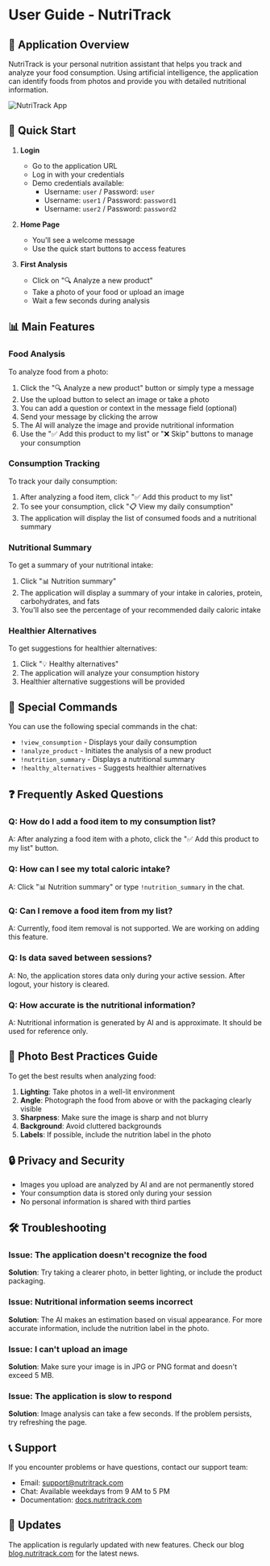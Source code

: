 # User Guide - NutriTrack

## 📱 Application Overview

NutriTrack is your personal nutrition assistant that helps you track and analyze your food consumption. Using artificial intelligence, the application can identify foods from photos and provide you with detailed nutritional information.

![NutriTrack App](https://placeholder-for-app-screenshot.com/screenshot.jpg)

## 🚀 Quick Start

1. **Login**
   - Go to the application URL
   - Log in with your credentials
   - Demo credentials available:
     - Username: `user` / Password: `user`
     - Username: `user1` / Password: `password1`
     - Username: `user2` / Password: `password2`

2. **Home Page**
   - You'll see a welcome message
   - Use the quick start buttons to access features

3. **First Analysis**
   - Click on "🔍 Analyze a new product"
   - Take a photo of your food or upload an image
   - Wait a few seconds during analysis

## 📊 Main Features

### Food Analysis

To analyze food from a photo:

1. Click the "🔍 Analyze a new product" button or simply type a message
2. Use the upload button to select an image or take a photo
3. You can add a question or context in the message field (optional)
4. Send your message by clicking the arrow
5. The AI will analyze the image and provide nutritional information
6. Use the "✅ Add this product to my list" or "❌ Skip" buttons to manage your consumption

### Consumption Tracking

To track your daily consumption:

1. After analyzing a food item, click "✅ Add this product to my list"
2. To see your consumption, click "📋 View my daily consumption"
3. The application will display the list of consumed foods and a nutritional summary

### Nutritional Summary

To get a summary of your nutritional intake:

1. Click "📊 Nutrition summary"
2. The application will display a summary of your intake in calories, protein, carbohydrates, and fats
3. You'll also see the percentage of your recommended daily caloric intake

### Healthier Alternatives

To get suggestions for healthier alternatives:

1. Click "💡 Healthy alternatives"
2. The application will analyze your consumption history
3. Healthier alternative suggestions will be provided

## 💬 Special Commands

You can use the following special commands in the chat:

- `!view_consumption` - Displays your daily consumption
- `!analyze_product` - Initiates the analysis of a new product
- `!nutrition_summary` - Displays a nutritional summary
- `!healthy_alternatives` - Suggests healthier alternatives

## ❓ Frequently Asked Questions

### Q: How do I add a food item to my consumption list?

A: After analyzing a food item with a photo, click the "✅ Add this product to my list" button.

### Q: How can I see my total caloric intake?

A: Click "📊 Nutrition summary" or type `!nutrition_summary` in the chat.

### Q: Can I remove a food item from my list?

A: Currently, food item removal is not supported. We are working on adding this feature.

### Q: Is data saved between sessions?

A: No, the application stores data only during your active session. After logout, your history is cleared.

### Q: How accurate is the nutritional information?

A: Nutritional information is generated by AI and is approximate. It should be used for reference only.

## 📸 Photo Best Practices Guide

To get the best results when analyzing food:

1. **Lighting**: Take photos in a well-lit environment
2. **Angle**: Photograph the food from above or with the packaging clearly visible
3. **Sharpness**: Make sure the image is sharp and not blurry
4. **Background**: Avoid cluttered backgrounds
5. **Labels**: If possible, include the nutrition label in the photo

## 🔒 Privacy and Security

- Images you upload are analyzed by AI and are not permanently stored
- Your consumption data is stored only during your session
- No personal information is shared with third parties

## 🛠️ Troubleshooting

### Issue: The application doesn't recognize the food

**Solution**: Try taking a clearer photo, in better lighting, or include the product packaging.

### Issue: Nutritional information seems incorrect

**Solution**: The AI makes an estimation based on visual appearance. For more accurate information, include the nutrition label in the photo.

### Issue: I can't upload an image

**Solution**: Make sure your image is in JPG or PNG format and doesn't exceed 5 MB.

### Issue: The application is slow to respond

**Solution**: Image analysis can take a few seconds. If the problem persists, try refreshing the page.

## 📞 Support

If you encounter problems or have questions, contact our support team:

- Email: support@nutritrack.com
- Chat: Available weekdays from 9 AM to 5 PM
- Documentation: [docs.nutritrack.com](https://docs.nutritrack.com)

## 🔄 Updates

The application is regularly updated with new features. Check our blog [blog.nutritrack.com](https://blog.nutritrack.com) for the latest news. 